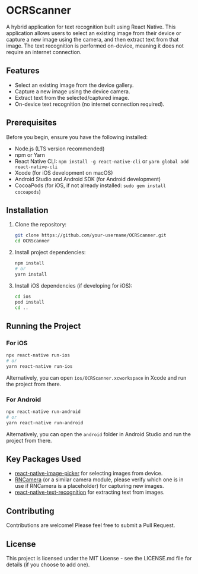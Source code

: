 # OCRScanner
A hybrid application for text recognition built using React Native. This application allows users to select an existing image from their device or capture a new image using the camera, and then extract text from that image. The text recognition is performed on-device, meaning it does not require an internet connection.

## Features
- Select an existing image from the device gallery.
- Capture a new image using the device camera.
- Extract text from the selected/captured image.
- On-device text recognition (no internet connection required).

## Prerequisites
Before you begin, ensure you have the following installed:
- Node.js (LTS version recommended)
- npm or Yarn
- React Native CLI: `npm install -g react-native-cli` or `yarn global add react-native-cli`
- Xcode (for iOS development on macOS)
- Android Studio and Android SDK (for Android development)
- CocoaPods (for iOS, if not already installed: `sudo gem install cocoapods`)

## Installation
1. Clone the repository:
   ```bash
   git clone https://github.com/your-username/OCRScanner.git
   cd OCRScanner
   ```
2. Install project dependencies:
   ```bash
   npm install
   # or
   yarn install
   ```
3. Install iOS dependencies (if developing for iOS):
   ```bash
   cd ios
   pod install
   cd ..
   ```

## Running the Project

### For iOS
```bash
npx react-native run-ios
# or
yarn react-native run-ios
```
Alternatively, you can open `ios/OCRScanner.xcworkspace` in Xcode and run the project from there.

### For Android
```bash
npx react-native run-android
# or
yarn react-native run-android
```
Alternatively, you can open the `android` folder in Android Studio and run the project from there.

## Key Packages Used
- [react-native-image-picker](https://www.npmjs.com/package/react-native-image-picker) for selecting images from device.
- [RNCamera](https://react-native-camera.github.io/react-native-camera/docs/rncamera) (or a similar camera module, please verify which one is in use if RNCamera is a placeholder) for capturing new images.
- [react-native-text-recognition](https://www.npmjs.com/package/react-native-text-recognition) for extracting text from images.

## Contributing
Contributions are welcome! Please feel free to submit a Pull Request.

## License
This project is licensed under the MIT License - see the LICENSE.md file for details (if you choose to add one).
